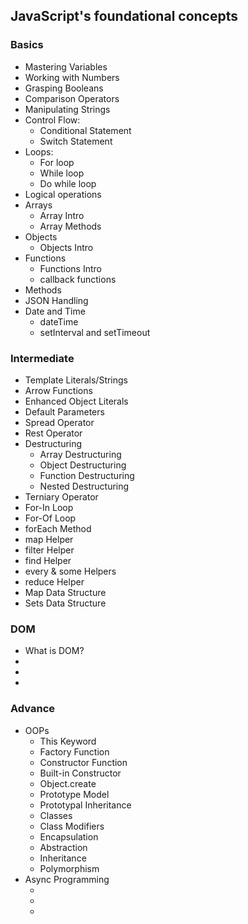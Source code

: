 <h2>JavaScript's foundational concepts</h2>
<h3>Basics</h3>
<ul> 
  <li>Mastering Variables</li>
  <li>Working with Numbers</li>
  <li>Grasping Booleans</li>
  <li> Comparison Operators</li>
  <li>Manipulating Strings</li>
  <li>Control Flow:
    <ul> 
      <li>Conditional Statement</li>
      <li>Switch Statement</li>
    </ul>
  </li>
  <li>Loops:
    <ul>
      <li>For loop</li>
      <li>While loop</li>
      <li>Do while loop</li>
    </ul>
  </li>
  <li>Logical operations</li>
  <li>Arrays
    <ul>
      <li>Array Intro</li>
      <li>Array Methods</li>
    </ul>
  </li>
  <li>Objects
    <ul>
      <li>Objects Intro</li>
    </ul>
  </li>
  <li>Functions
    <ul>
      <li>Functions Intro</li>
      <li>callback functions</li>
    </ul>
  </li>
  <li>Methods</li>
  <li>JSON Handling</li>
  <li>Date and Time
    <ul>
      <li>dateTime</li>
      <li>setInterval and setTimeout</li>
    </ul>
  </li>
</ul>
<h3>Intermediate</h3>
<ul>
  <li>Template Literals/Strings</li>
  <li>Arrow Functions</li>
  <li>Enhanced Object Literals</li>
  <li>Default Parameters </li>
  <li>Spread Operator</li>
  <li>Rest Operator</li>
  <li>Destructuring
    <ul>
      <li>Array Destructuring</li>
      <li>Object Destructuring</li>
      <li>Function Destructuring</li>
      <li>Nested Destructuring</li>
    </ul>
  </li>
  <li>Terniary Operator</li>
  <li>For-In Loop</li>
  <li>For-Of Loop</li>
  <li>forEach Method</li>
  <li>map Helper</li>
  <li>filter Helper</li>
  <li>find Helper</li>
  <li>every & some Helpers</li>
  <li>reduce Helper</li>
  <li>Map Data Structure</li>
  <li>Sets Data Structure</li>
</ul>
<h3>DOM</h3>
<ul>
  <li>What is DOM?</li>
  <li></li>
  <li></li>
  <li></li>
</ul>
<h3>Advance</h3>
<ul>
  <li> OOPs
    <ul>
      <li>This Keyword</li>
      <li>Factory Function</li>
      <li>Constructor Function</li>
      <li>Built-in Constructor</li>
      <li>Object.create</li>
      <li>Prototype Model</li>
      <li>Prototypal Inheritance</li>
      <li>Classes</li>
      <li>Class Modifiers</li>
      <li>Encapsulation</li>
      <li>Abstraction</li>
      <li>Inheritance</li>
      <li>Polymorphism</li>
    </ul>
  </li>
  <li>Async Programming
  <ul>
    <li></li>
    <li></li>
    <li></li>
  </ul>
  </li>
</ul>
